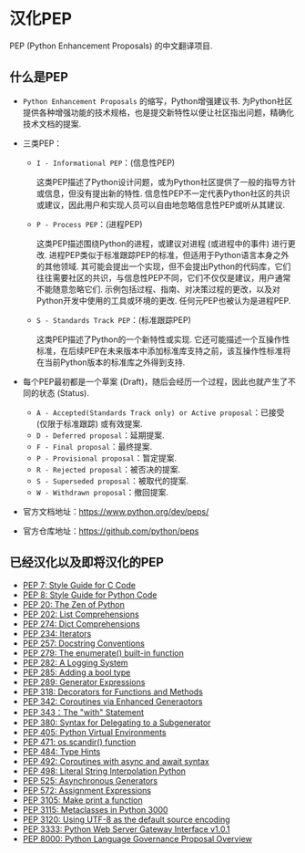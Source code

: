 # 汉化PEP
PEP (Python Enhancement Proposals) 的中文翻译项目.

## 什么是PEP
- `Python Enhancement Proposals` 的缩写，Python增强建议书. 为Python社区提供各种增强功能的技术规格，也是提交新特性以便让社区指出问题，精确化技术文档的提案.

- 三类PEP：
    - `I - Informational PEP`：(信息性PEP)
      
      这类PEP描述了Python设计问题，或为Python社区提供了一般的指导方针或信息，但没有提出新的特性. 信息性PEP不一定代表Python社区的共识或建议，因此用户和实现人员可以自由地忽略信息性PEP或听从其建议.
    - `P - Process PEP`：(进程PEP)
      
      这类PEP描述围绕Python的进程，或建议对进程 (或进程中的事件) 进行更改. 进程PEP类似于标准跟踪PEP的标准，但适用于Python语言本身之外的其他领域. 其可能会提出一个实现，但不会提出Python的代码库，它们往往需要社区的共识，与信息性PEP不同，它们不仅仅是建议，用户通常不能随意忽略它们. 示例包括过程、指南、对决策过程的更改，以及对Python开发中使用的工具或环境的更改. 任何元PEP也被认为是进程PEP.
    - `S - Standards Track PEP`：(标准跟踪PEP)
      
      这类PEP描述了Python的一个新特性或实现. 它还可能描述一个互操作性标准，在后续PEP在未来版本中添加标准库支持之前，该互操作性标准将在当前Python版本的标准库之外得到支持.

- 每个PEP最初都是一个草案 (Draft)，随后会经历一个过程，因此也就产生了不同的状态 (Status).
    - `A - Accepted(Standards Track only) or Active proposal`：已接受 (仅限于标准跟踪) 或有效提案.
    - `D - Deferred proposal`：延期提案.
    - `F - Final proposal`：最终提案.
    - `P - Provisional proposal`：暂定提案.
    - `R - Rejected proposal`：被否决的提案.
    - `S - Superseded proposal`：被取代的提案.
    - `W - Withdrawn proposal`：撤回提案.

- 官方文档地址：https://www.python.org/dev/peps/
- 官方仓库地址：https://github.com/python/peps
 
## 已经汉化以及即将汉化的PEP
- [PEP 7: Style Guide for C Code](https://www.python.org/dev/peps/pep-0007/)
- [PEP 8: Style Guide for Python Code](https://www.python.org/dev/peps/pep-0008/)
- [PEP 20: The Zen of Python](https://www.python.org/dev/peps/pep-0020/)
- [PEP 202: List Comprehensions](https://www.python.org/dev/peps/pep-0202/)
- [PEP 274: Dict Comprehensions](https://www.python.org/dev/peps/pep-0274/)
- [PEP 234: Iterators](https://www.python.org/dev/peps/pep-0234/)
- [PEP 257: Docstring Conventions](https://www.python.org/dev/peps/pep-0257/)
- [PEP 279: The enumerate() built-in function](https://www.python.org/dev/peps/pep-0279/)
- [PEP 282: A Logging System](https://www.python.org/dev/peps/pep-0282/)
- [PEP 285: Adding a bool type](https://www.python.org/dev/peps/pep-0285/)
- [PEP 289: Generator Expressions](https://www.python.org/dev/peps/pep-0289/)
- [PEP 318: Decorators for Functions and Methods](https://www.python.org/dev/peps/pep-0318/)
- [PEP 342: Coroutines via Enhanced Generaotors](https://www.python.org/dev/peps/pep-0342/)
- [PEP 343：The "with" Statement](https://www.python.org/dev/peps/pep-0343/)
- [PEP 380: Syntax for Delegating to a Subgenerator](https://www.python.org/dev/peps/pep-0380/)
- [PEP 405: Python Virtual Environments](https://www.python.org/dev/peps/pep-0405/)
- [PEP 471: os.scandir() function](https://www.python.org/dev/peps/pep-0471/)
- [PEP 484: Type Hints](https://www.python.org/dev/peps/pep-0484/)
- [PEP 492: Coroutines with async and await syntax](https://www.python.org/dev/peps/pep-0492/)
- [PEP 498: Literal String Interpolation Python](https://www.python.org/dev/peps/pep-0498/)
- [PEP 525: Asynchronous Generators](https://www.python.org/dev/peps/pep-0525/)
- [PEP 572: Assignment Expressions](https://www.python.org/dev/peps/pep-0572/)
- [PEP 3105: Make print a function](https://www.python.org/dev/peps/pep-3105/)
- [PEP 3115: Metaclasses in Python 3000](https://www.python.org/dev/peps/pep-3115/)
- [PEP 3120: Using UTF-8 as the default source encoding](https://www.python.org/dev/peps/pep-3120/)
- [PEP 3333: Python Web Server Gateway Interface v1.0.1](https://www.python.org/dev/peps/pep-3333/)
- [PEP 8000: Python Language Governance Proposal Overview](https://www.python.org/dev/peps/pep-8000/)
